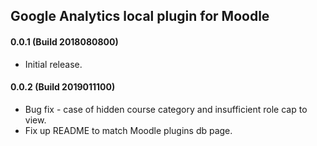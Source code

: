 ## Google Analytics local plugin for Moodle

#### 0.0.1 (Build 2018080800)
* Initial release.

#### 0.0.2 (Build 2019011100)
* Bug fix - case of hidden course category and insufficient role cap to view.
* Fix up README to match Moodle plugins db page.

